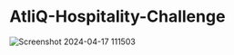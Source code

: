 # AtliQ-Hospitality-Challenge
![Screenshot 2024-04-17 111503](https://github.com/vinit1704/AtliQ-Hospitality-Challenge/assets/167595422/e4c4cd64-9f76-4d4f-8e6f-e76648318432)

